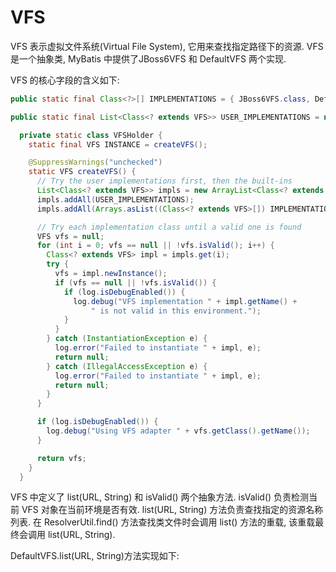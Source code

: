 # VFS
VFS 表示虚拟文件系统(Virtual File System), 它用来查找指定路径下的资源.
VFS 是一个抽象类, MyBatis 中提供了JBoss6VFS 和 DefaultVFS 两个实现.

VFS 的核心字段的含义如下:
```java
public static final Class<?>[] IMPLEMENTATIONS = { JBoss6VFS.class, DefaultVFS.class };

public static final List<Class<? extends VFS>> USER_IMPLEMENTATIONS = new ArrayList<Class<? extends VFS>>();
```
```java
  private static class VFSHolder {
    static final VFS INSTANCE = createVFS();

    @SuppressWarnings("unchecked")
    static VFS createVFS() {
      // Try the user implementations first, then the built-ins
      List<Class<? extends VFS>> impls = new ArrayList<Class<? extends VFS>>();
      impls.addAll(USER_IMPLEMENTATIONS);
      impls.addAll(Arrays.asList((Class<? extends VFS>[]) IMPLEMENTATIONS));

      // Try each implementation class until a valid one is found
      VFS vfs = null;
      for (int i = 0; vfs == null || !vfs.isValid(); i++) {
        Class<? extends VFS> impl = impls.get(i);
        try {
          vfs = impl.newInstance();
          if (vfs == null || !vfs.isValid()) {
            if (log.isDebugEnabled()) {
              log.debug("VFS implementation " + impl.getName() +
                  " is not valid in this environment.");
            }
          }
        } catch (InstantiationException e) {
          log.error("Failed to instantiate " + impl, e);
          return null;
        } catch (IllegalAccessException e) {
          log.error("Failed to instantiate " + impl, e);
          return null;
        }
      }

      if (log.isDebugEnabled()) {
        log.debug("Using VFS adapter " + vfs.getClass().getName());
      }

      return vfs;
    }
  }
```

VFS 中定义了 list(URL, String) 和 isValid() 两个抽象方法.
isValid() 负责检测当前 VFS 对象在当前环境是否有效.
list(URL, String) 方法负责查找指定的资源名称列表.
在 ResolverUtil.find() 方法查找类文件时会调用 list() 方法的重载,
该重载最终会调用 list(URL, String).

DefaultVFS.list(URL, String)方法实现如下:
```java

```

